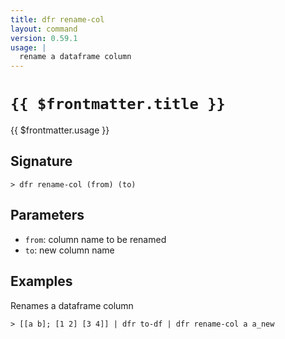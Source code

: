 ```yaml
---
title: dfr rename-col
layout: command
version: 0.59.1
usage: |
  rename a dataframe column
---
```


# `{{ $frontmatter.title }}`

<div style='white-space: pre-wrap;'>{{ $frontmatter.usage }}</div>

## Signature

`> dfr rename-col (from) (to)`

## Parameters

- `from`: column name to be renamed
- `to`: new column name

## Examples

Renames a dataframe column

```shell
> [[a b]; [1 2] [3 4]] | dfr to-df | dfr rename-col a a_new
```

